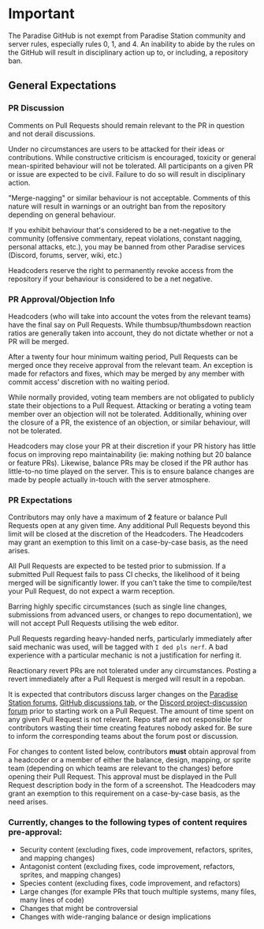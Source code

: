 # Important

The Paradise GitHub is not exempt from Paradise Station community and server rules, especially rules 0, 1, and 4. An inability to abide by the rules on the GitHub will result in disciplinary action up to, or including, a repository ban.

## General Expectations

### PR Discussion

Comments on Pull Requests should remain relevant to the PR in question and not derail discussions.

Under no circumstances are users to be attacked for their ideas or contributions. While constructive criticism is encouraged, toxicity or general mean-spirited behaviour will not be tolerated. All participants on a given PR or issue are expected to be civil. Failure to do so will result in disciplinary action.

"Merge-nagging" or similar behaviour is not acceptable. Comments of this nature will result in warnings or an outright ban from the repository depending on general behaviour.

If you exhibit behaviour that's considered to be a net-negative to the community (offensive commentary, repeat violations, constant nagging, personal attacks, etc.), you may be banned from other Paradise services (Discord, forums, server, wiki, etc.)

Headcoders reserve the right to permanently revoke access from the repository if your behaviour is considered to be a net negative.

### PR Approval/Objection Info

Headcoders (who will take into account the votes from the relevant teams) have the final say on Pull Requests. While thumbsup/thumbsdown reaction ratios are generally taken into account, they do not dictate whether or not a PR will be merged.

After a twenty four hour minimum waiting period, Pull Requests can be merged once they receive approval from the relevant team. An exception is made for refactors and fixes, which may be merged by any member with commit access' discretion with no waiting period.

While normally provided, voting team members are not obligated to publicly state their objections to a Pull Request. Attacking or berating a voting team member over an objection will not be tolerated. Additionally, whining over the closure of a PR, the existence of an objection, or similar behaviour, will not be tolerated.

Headcoders may close your PR at their discretion if your PR history has little focus on improving repo maintainability (ie: making nothing but 20 balance or feature PRs). Likewise, balance PRs may be closed if the PR author has little-to-no time played on the server. This is to ensure balance changes are made by people actually in-touch with the server atmosphere.

### PR Expectations

Contributors may only have a maximum of **2** feature or balance Pull Requests open at any given time. Any additional Pull Requests beyond this limit will be closed at the discretion of the Headcoders. The Headcoders may grant an exemption to this limit on a case-by-case basis, as the need arises.

All Pull Requests are expected to be tested prior to submission. If a submitted Pull Request fails to pass CI checks, the likelihood of it being merged will be significantly lower. If you can't take the time to compile/test your Pull Request, do not expect a warm reception.

Barring highly specific circumstances (such as single line changes, submissions from advanced users, or changes to repo documentation), we will not accept Pull Requests utilising the web editor.

Pull Requests regarding heavy-handed nerfs, particularly immediately after said mechanic was used, will be tagged with `I ded pls nerf`. A bad experience with a particular mechanic is not a justification for nerfing it.

Reactionary revert PRs are not tolerated under any circumstances. Posting a revert immediately after a Pull Request is merged will result in a repoban.

It is expected that contributors discuss larger changes on the [Paradise Station forums](https://www.paradisestation.org/forum/91-code-discussion/), [GitHub discussions tab](https://github.com/ParadiseSS13/Paradise/discussions), or the [Discord project-discussion forum](https://discord.com/channels/145533722026967040/1110966752898207824) prior to starting work on a Pull Request. The amount of time spent on any given Pull Request is not relevant. Repo staff are not responsible for contributors wasting their time creating features nobody asked for. Be sure to inform the corresponding teams about the forum post or discussion.

For changes to content listed below, contributors **must** obtain approval from a headcoder or a member of either the balance, design, mapping, or sprite team (depending on which teams are relevant to the changes) before opening their Pull Request. This approval must be displayed in the Pull Request description body in the form of a screenshot. The Headcoders may grant an exemption to this requirement on a case-by-case basis, as the need arises.

### Currently, changes to the following types of content requires pre-approval:
  - Security content (excluding fixes, code improvement, refactors, sprites, and mapping changes)
  - Antagonist content (excluding fixes, code improvement, refactors, sprites, and mapping changes)
  - Species content (excluding fixes, code improvement, and refactors)
  - Large changes (for example PRs that touch multiple systems, many files, many lines of code)
  - Changes that might be controversial
  - Changes with wide-ranging balance or design implications
